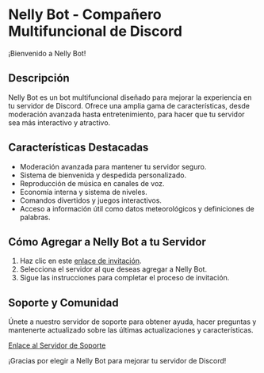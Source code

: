 # Nelly Bot - Compañero Multifuncional de Discord

¡Bienvenido a Nelly Bot!

## Descripción

Nelly Bot es un bot multifuncional diseñado para mejorar la experiencia en tu servidor de Discord. Ofrece una amplia gama de características, desde moderación avanzada hasta entretenimiento, para hacer que tu servidor sea más interactivo y atractivo.

## Características Destacadas

- Moderación avanzada para mantener tu servidor seguro.
- Sistema de bienvenida y despedida personalizado.
- Reproducción de música en canales de voz.
- Economía interna y sistema de niveles.
- Comandos divertidos y juegos interactivos.
- Acceso a información útil como datos meteorológicos y definiciones de palabras.

## Cómo Agregar a Nelly Bot a tu Servidor

1. Haz clic en este [enlace de invitación](https://discord.com/api/oauth2/authorize?client_id=1143927523655303178&permissions=8&scope=bot).
2. Selecciona el servidor al que deseas agregar a Nelly Bot.
3. Sigue las instrucciones para completar el proceso de invitación.

## Soporte y Comunidad

Únete a nuestro servidor de soporte para obtener ayuda, hacer preguntas y mantenerte actualizado sobre las últimas actualizaciones y características.

[Enlace al Servidor de Soporte](https://discord.gg/qWZm87wvG8)

¡Gracias por elegir a Nelly Bot para mejorar tu servidor de Discord!
